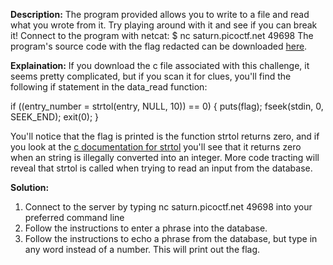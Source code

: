 **Description:**
The program provided allows you to write to a file and read what you wrote from it. Try playing around with it and see if you can break it!
Connect to the program with netcat:
$ nc saturn.picoctf.net 49698
The program's source code with the flag redacted can be downloaded [here](https://artifacts.picoctf.net/c/541/program-redacted.c).

**Explaination:**
If you download the c file associated with this challenge, it seems pretty complicated, but if you scan it for clues, you'll find the following if statement in the data_read function:

if ((entry_number = strtol(entry, NULL, 10)) == 0) {
    puts(flag);
    fseek(stdin, 0, SEEK_END);
    exit(0);
}

You'll notice that the flag is printed is the function strtol returns zero, and if you look at the [c documentation for strtol](https://www.tutorialspoint.com/c_standard_library/c_function_strtol.htm) you'll see that it returns zero when an string is illegally converted into an integer. More code tracting will reveal that strtol is called when trying to read an input from the database.

**Solution:**
1) Connect to the server by typing nc saturn.picoctf.net 49698 into your preferred command line
2) Follow the instructions to enter a phrase into the database.
3) Follow the instructions to echo a phrase from the database, but type in any word instead of a number. This will print out the flag.
